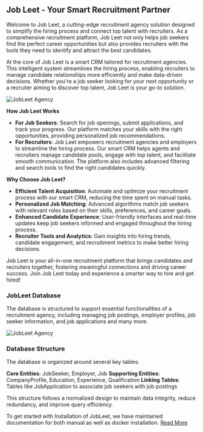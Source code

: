 
## Job Leet - Your Smart Recruitment Partner


Welcome to Job Leet, a cutting-edge recruitment agency solution designed to simplify the hiring process and connect top talent with recruiters. As a comprehensive recruitment platform, Job Leet not only helps job seekers find the perfect career opportunities but also provides recruiters with the tools they need to identify and attract the best candidates.

At the core of Job Leet is a smart CRM tailored for recruitment agencies. This intelligent system streamlines the hiring process, enabling recruiters to manage candidate relationships more efficiently and make data-driven decisions. Whether you're a job seeker looking for your next opportunity or a recruiter aiming to discover top talent, Job Leet is your go-to solution.


![JobLeet Agency](https://raw.githubusercontent.com/nixhantb/Job-Leet-core-api/refs/heads/develop/docs/assets/jobleet-agency.jpg)

**How Job Leet Works**

- **For Job Seekers**: Search for job openings, submit applications, and track your progress. Our platform matches your skills with the right opportunities, providing personalized job recommendations.
- **For Recruiters**: Job Leet empowers recruitment agencies and employers to streamline the hiring process. Our smart CRM helps agents and recruiters manage candidate pools, engage with top talent, and facilitate smooth communication. The platform also includes advanced filtering and search tools to find the right candidates quickly.

**Why Choose Job Leet?**

- **Efficient Talent Acquisition**: Automate and optimize your recruitment process with our smart CRM, reducing the time spent on manual tasks.
- **Personalized Job Matching**: Advanced algorithms match job seekers with relevant roles based on their skills, preferences, and career goals.
- **Enhanced Candidate Experience**: User-friendly interfaces and real-time updates keep job seekers informed and engaged throughout the hiring process.
- **Recruiter Tools and Analytics**: Gain insights into hiring trends, candidate engagement, and recruitment metrics to make better hiring decisions.

Job Leet is your all-in-one recruitment platform that brings candidates and recruiters together, fostering meaningful connections and driving career success. Join Job Leet today and experience a smarter way to hire and get hired!

### JobLeet Database
The database is structured to support essential functionalities of a recruitment agency, including managing job postings, employer profiles, job seeker information, and job applications and many more.

![JobLeet Agency](https://raw.githubusercontent.com/nixhantb/Job-Leet-core-api/refs/heads/develop/docs/Database/jobleet_ERD_V1.01.png)

### Database Structure

The database is organized around several key tables:

**Core Entities**: JobSeeker, Employer, Job
**Supporting Entities**: CompanyProfile, Education, Experience, Qualification
**Linking Tables**: Tables like JobApplication to associate job seekers with job postings

This structure follows a normalized design to maintain data integrity, reduce redundancy, and improve query efficiency.

To get started with Installation of JobLeet, we have maintained documentation for both manual as well as docker installation. [Read More](guide/Installation.md)
